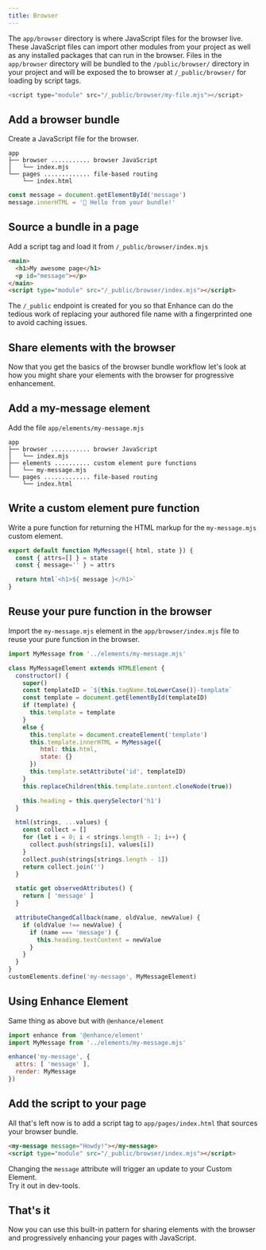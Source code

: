 ```yaml
---
title: Browser
---
```


The `app/browser` directory is where JavaScript files for the browser live. These JavaScript files can import other modules from your project as well as any installed packages that can run in the browser. Files in the `app/browser` directory will be bundled to the `/public/browser/` directory in your project and will be exposed the to browser at `/_public/browser/` for loading by script tags.

```javascript
<script type="module" src="/_public/browser/my-file.mjs"></script>
```

## Add a browser bundle

Create a JavaScript file for the browser.

```
app
├── browser ........... browser JavaScript
│   └── index.mjs
└── pages ............. file-based routing
    └── index.html
```

<doc-code filename="app/browser/index.mjs">

```javascript
const message = document.getElementById('message')
message.innerHTML = '👋 Hello from your bundle!'
```

</doc-code>

## Source a bundle in a page

Add a script tag and load it from `/_public/browser/index.mjs`

<doc-code filename="app/pages/index.html">

```html
<main>
  <h1>My awesome page</h1>
  <p id="message"></p>
</main>
<script type="module" src="/_public/browser/index.mjs"></script>
```

</doc-code>

<doc-callout level="info" mark="💭">

The `/_public` endpoint is created for you so that Enhance can do the tedious work of replacing your authored file name with a fingerprinted one to avoid caching issues.

</doc-callout>

## Share elements with the browser

Now that you get the basics of the browser bundle workflow let's look at how you might share your elements with the browser for progressive enhancement.

## Add a my-message element

Add the file `app/elements/my-message.mjs`

```
app
├── browser ........... browser JavaScript
│   └── index.mjs
├── elements .......... custom element pure functions
│   └── my-message.mjs
└── pages ............. file-based routing
    └── index.html
```

## Write a custom element pure function

Write a pure function for returning the HTML markup for the `my-message.mjs` custom element.

<doc-code filename="app/elements/my-message.mjs">

```javascript
export default function MyMessage({ html, state }) {
  const { attrs=[] } = state
  const { message='' } = attrs

  return html`<h1>${ message }</h1>`
}
```

</doc-code>

## Reuse your pure function in the browser

Import the `my-message.mjs` element in the `app/browser/index.mjs` file to reuse your pure function in the browser.

<doc-code filename="app/browser/index.mjs">

```javascript
import MyMessage from '../elements/my-message.mjs'

class MyMessageElement extends HTMLElement {
  constructor() {
    super()
    const templateID = `${this.tagName.toLowerCase()}-template`
    const template = document.getElementById(templateID)
    if (template) {
      this.template = template
    }
    else {
      this.template = document.createElement('template')
      this.template.innerHTML = MyMessage({
         html: this.html,
         state: {}
      })
      this.template.setAttribute('id', templateID)
    }
    this.replaceChildren(this.template.content.cloneNode(true))

    this.heading = this.querySelector('h1')
  }

  html(strings, ...values) {
    const collect = []
    for (let i = 0; i < strings.length - 1; i++) {
      collect.push(strings[i], values[i])
    }
    collect.push(strings[strings.length - 1])
    return collect.join('')
  }

  static get observedAttributes() {
    return [ 'message' ]
  }

  attributeChangedCallback(name, oldValue, newValue) {
    if (oldValue !== newValue) {
      if (name === 'message') {
        this.heading.textContent = newValue
      }
    }
  }
}
customElements.define('my-message', MyMessageElement)
```

</doc-code>


## Using Enhance Element

Same thing as above but with `@enhance/element`

<doc-code filename="app/browser/index.mjs">

```javascript
import enhance from '@enhance/element'
import MyMessage from '../elements/my-message.mjs'

enhance('my-message', {
  attrs: [ 'message' ],
  render: MyMessage
})
```

</doc-code>

## Add the script to your page

All that's left now is to add a script tag to `app/pages/index.html`  that sources your browser bundle.

<doc-code filename="app/pages/index.html">

```html
<my-message message="Howdy!"></my-message>
<script type="module" src="/_public/browser/index.mjs"></script>
```

</doc-code>

<doc-callout level="info" mark="🤯">

Changing the `message` attribute will trigger an update to your Custom Element.
<br>
Try it out in dev-tools.

</doc-callout>

## That's it

Now you can use this built-in pattern for sharing elements with the browser and progressively enhancing your pages with JavaScript.
